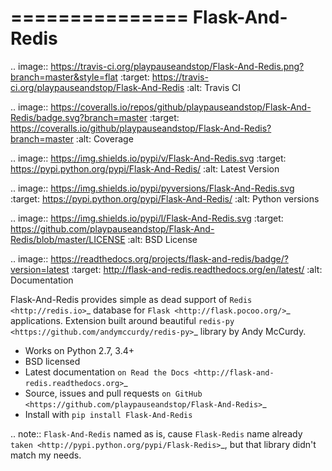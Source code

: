 ===============
Flask-And-Redis
===============

.. image:: https://travis-ci.org/playpauseandstop/Flask-And-Redis.png?branch=master&style=flat
    :target: https://travis-ci.org/playpauseandstop/Flask-And-Redis
    :alt: Travis CI

.. image:: https://coveralls.io/repos/github/playpauseandstop/Flask-And-Redis/badge.svg?branch=master
    :target: https://coveralls.io/github/playpauseandstop/Flask-And-Redis?branch=master
    :alt: Coverage

.. image:: https://img.shields.io/pypi/v/Flask-And-Redis.svg
    :target: https://pypi.python.org/pypi/Flask-And-Redis/
    :alt: Latest Version

.. image:: https://img.shields.io/pypi/pyversions/Flask-And-Redis.svg
    :target: https://pypi.python.org/pypi/Flask-And-Redis/
    :alt: Python versions

.. image:: https://img.shields.io/pypi/l/Flask-And-Redis.svg
    :target: https://github.com/playpauseandstop/Flask-And-Redis/blob/master/LICENSE
    :alt: BSD License

.. image:: https://readthedocs.org/projects/flask-and-redis/badge/?version=latest
    :target: http://flask-and-redis.readthedocs.org/en/latest/
    :alt: Documentation

Flask-And-Redis provides simple as dead support of `Redis <http://redis.io>`_
database for `Flask <http://flask.pocoo.org/>`_ applications. Extension built
around beautiful `redis-py <https://github.com/andymccurdy/redis-py>`_ library
by Andy McCurdy.

* Works on Python 2.7, 3.4+
* BSD licensed
* Latest documentation `on Read the Docs
  <http://flask-and-redis.readthedocs.org>`_
* Source, issues and pull requests `on GitHub
  <https://github.com/playpauseandstop/Flask-And-Redis>`_
* Install with ``pip install Flask-And-Redis``

.. note:: ``Flask-And-Redis`` named as is, cause ``Flask-Redis`` name already
   `taken <http://pypi.python.org/pypi/Flask-Redis>`_, but that library didn't
   match my needs.
